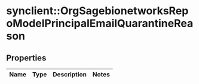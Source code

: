 # synclient::OrgSagebionetworksRepoModelPrincipalEmailQuarantineReason


## Properties
Name | Type | Description | Notes
------------ | ------------- | ------------- | -------------


